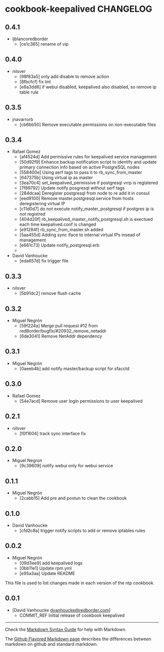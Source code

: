 cookbook-keepalived CHANGELOG
===============

## 0.4.1

  - ljblancoredborder
    - [ce1c365] rename of vip

## 0.4.0

  - nilsver
    - [98f83a5] only add disable to remove action
    - [8fbcfcf] fix lint
    - [e6a3dd6] if webui disabled, keepalived also disabled, so remove ip table rule

## 0.3.5

  - jnavarrorb
    - [cb6bb50] Remove executable permissions on non-executable files

## 0.3.4

  - Rafael Gomez
    - [af4524d] Add permissive rules for keepalived service management
    - [50d92f9] Enhance backup notification script to identify and update primary connection info based on active PostgreSQL nodes
    - [558400e] Using serf tags to pass it to rb_sync_from_master
    - [647375b] Using virtual ip as master
    - [3ea70c4] set_keepalived_permissive if postgresql vrrp is registered
    - [7f89792] Update notify posgresql without serf tags
    - [284dcaa] Deregister postgresql from node to re add it in consul
    - [eed9100] Remove master.postgresql.service from hosts deregistering virtual IP
    - [c11d0d7] do not execute notify_master_postgresql if postgres ip is not registred
    - [404d20f] rb_keepalived_master_notify_postgresql.sh is exectued each time keepalived.conf is changed
    - [e91284f] rb_sync_from_master.sh added
    - [5aa455d] Adding sync iface to internal virtual IPs insead of management
    - [e661c73] Update notify_postgresql.erb
    - 
  - David Vanhoucke
    - [eda657d] fix trigger file
    
## 0.3.3

  - nilsver
    - [5b91dc2] remove flush cache

## 0.3.2

  - Miguel Negrón
    - [59f224a] Merge pull request #12 from redBorder/bugfix/#20932_remove_netaddr
    - [6de3041] Remove NetAddr dependency

## 0.3.1

  - Miguel Negrón
    - [0aeeb4b] add notify master/backup script for sfacctd

## 0.3.0

  - Rafael Gomez
    - [54e7acd] Remove user login permissions to user keepalived

## 0.2.1

  - nilsver
    - [f0f1604] track sync interface fix

## 0.2.0

  - Miguel Negron
    - [9c39609] notify webui only for webui service

## 0.1.1

  - Miguel Negrón
    - [2cabb15] Add pre and postun to clean the cookbook

## 0.1.0

  - David Vanhoucke
    - [cfd2c8a] trigger notify scripts to add or remove iptables rules

## 0.0.2

  - Miguel Negrón
    - [09d3ee9] add keepalived logs
    - [0bb11e1] Update rpm.yml
    - [e95a3aa] Update README

This file is used to list changes made in each version of the ntp cookbook.

0.0.1
-----
- [David Vanhoucke dvanhoucke@redborder.com]
  - COMMIT_REF Initial release of cookbook keepalived

- - -
Check the [Markdown Syntax Guide](http://daringfireball.net/projects/markdown/syntax) for help with Markdown.

The [Github Flavored Markdown page](http://github.github.com/github-flavored-markdown/) describes the differences between markdown on github and standard markdown.
